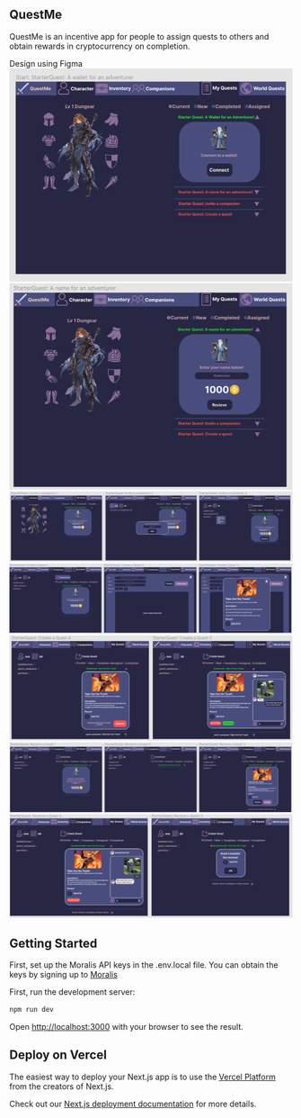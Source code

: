 ## QuestMe

QuestMe is an incentive app for people to assign quests to others and obtain rewards in cryptocurrency on completion.

Design using Figma
![Screenshot](ex_pictures/1.png)
![Screenshot](ex_pictures/2.png)
![Screenshot](ex_pictures/companion_quest.png)
![Screenshot](ex_pictures/create_quest_1.png)
![Screenshot](ex_pictures/create_quest_2.png)
![Screenshot](ex_pictures/recieve_quest_1.png)
![Screenshot](ex_pictures/recieve_quest_2.png)

## Getting Started

First, set up the Moralis API keys in the .env.local file. You can obtain the keys by signing up to [Moralis](https://moralis.io/)

First, run the development server:

```bash
npm run dev
```

Open [http://localhost:3000](http://localhost:3000) with your browser to see the result.

## Deploy on Vercel

The easiest way to deploy your Next.js app is to use the [Vercel Platform](https://vercel.com/new?utm_medium=default-template&filter=next.js&utm_source=create-next-app&utm_campaign=create-next-app-readme) from the creators of Next.js.

Check out our [Next.js deployment documentation](https://nextjs.org/docs/deployment) for more details.
